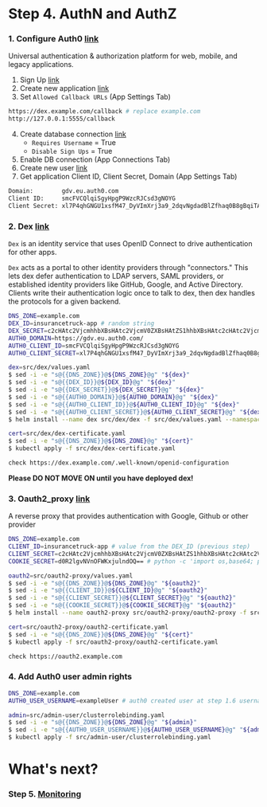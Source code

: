 # Step 4. AuthN and AuthZ

### 1. Configure Auth0 [link](https://auth0.com)
Universal authentication & authorization platform for web, mobile, and legacy applications.

1. Sign Up [link](https://auth0.com/signup?&signUpData=%7B%22category%22%3A%22button%22%7D)
2. Create new application [link](https://manage.auth0.com/#/applications)
3. Set `Allowed Callback URLs` (App Settings Tab)

```sh
https://dex.example.com/callback # replace example.com
http://127.0.0.1:5555/callback
```
4. Create database connection [link](https://manage.auth0.com/#/connections/database)
    * `Requires Username` = True
    * `Disable Sign Ups` = True
5. Enable DB connection (App Connections Tab)
6. Create new user [link](https://manage.auth0.com/#/users)
7. Get application Client ID, Client Secret, Domain (App Settings Tab)

```sh
Domain:        gdv.eu.auth0.com
Client ID:     smcFVCQlqiSgyHpgP9WzcRJCsd3gNOYG
Client Secret: xl7P4qhGNGU1xsfM47_DyVImXrj3a9_2dqvNgdadBlZfhaq0B8gBqiTAAMA68qiu
```

### 2. Dex [link](https://github.com/coreos/dex)
`Dex` is an identity service that uses OpenID Connect to drive authentication for other apps.

`Dex` acts as a portal to other identity providers through "connectors." This lets dex defer authentication to LDAP servers, SAML providers, or established identity providers like GitHub, Google, and Active Directory. Clients write their authentication logic once to talk to dex, then dex handles the protocols for a given backend.

```sh
DNS_ZONE=example.com
DEX_ID=insurancetruck-app # random string
DEX_SECRET=c2cHAtc2VjcmhhbXBsHAtc2VjcmV0ZXBsHAtZS1hhbXBsHAtc2cHAtc2VjcmV0 # random string
AUTH0_DOMAIN=https://gdv.eu.auth0.com/
AUTH0_CLIENT_ID=smcFVCQlqiSgyHpgP9WzcRJCsd3gNOYG
AUTH0_CLIENT_SECRET=xl7P4qhGNGU1xsfM47_DyVImXrj3a9_2dqvNgdadBlZfhaq0B8gBqiTAAMA68qiu

dex=src/dex/values.yaml
$ sed -i -e "s@{{DNS_ZONE}}@${DNS_ZONE}@g" "${dex}"
$ sed -i -e "s@{{DEX_ID}}@${DEX_ID}@g" "${dex}"
$ sed -i -e "s@{{DEX_SECRET}}@${DEX_SECRET}@g" "${dex}"
$ sed -i -e "s@{{AUTH0_DOMAIN}}@${AUTH0_DOMAIN}@g" "${dex}"
$ sed -i -e "s@{{AUTH0_CLIENT_ID}}@${AUTH0_CLIENT_ID}@g" "${dex}"
$ sed -i -e "s@{{AUTH0_CLIENT_SECRET}}@${AUTH0_CLIENT_SECRET}@g" "${dex}"
$ helm install --name dex src/dex/dex -f src/dex/values.yaml --namespace it-dev

cert=src/dex/dex-certificate.yaml
$ sed -i -e "s@{{DNS_ZONE}}@${DNS_ZONE}@g" "${cert}"
$ kubectl apply -f src/dex/dex-certificate.yaml

check https://dex.example.com/.well-known/openid-configuration
```

**Please DO NOT MOVE ON until you have deployed dex!**

### 3. Oauth2_proxy [link](https://github.com/bitly/oauth2_proxy)
A reverse proxy that provides authentication with Google, Github or other provider

```sh
DNS_ZONE=example.com
CLIENT_ID=insurancetruck-app # value from the DEX_ID (previous step)
CLIENT_SECRET=c2cHAtc2VjcmhhbXBsHAtc2VjcmV0ZXBsHAtZS1hhbXBsHAtc2cHAtc2VjcmV0 # value from the DEX_SECRET (previous step)
COOKIE_SECRET=d0R2lgvNVnOFWKxjulndOQ== # python -c 'import os,base64; print base64.b64encode(os.urandom(16))'

oauth2=src/oauth2-proxy/values.yaml
$ sed -i -e "s@{{DNS_ZONE}}@${DNS_ZONE}@g" "${oauth2}"
$ sed -i -e "s@{{CLIENT_ID}}@${CLIENT_ID}@g" "${oauth2}"
$ sed -i -e "s@{{CLIENT_SECRET}}@${CLIENT_SECRET}@g" "${oauth2}"
$ sed -i -e "s@{{COOKIE_SECRET}}@${COOKIE_SECRET}@g" "${oauth2}"
$ helm install --name oauth2-proxy src/oauth2-proxy/oauth2-proxy -f src/oauth2-proxy/values.yaml --namespace it-dev

cert=src/oauth2-proxy/oauth2-certificate.yaml
$ sed -i -e "s@{{DNS_ZONE}}@${DNS_ZONE}@g" "${cert}"
$ kubectl apply -f src/oauth2-proxy/oauth2-certificate.yaml

check https://oauth2.example.com
```

### 4. Add Auth0 user admin rights
```sh
DNS_ZONE=example.com
AUTH0_USER_USERNAME=exampleUser # auth0 created user at step 1.6 username

admin=src/admin-user/clusterrolebinding.yaml
$ sed -i -e "s@{{DNS_ZONE}}@${DNS_ZONE}@g" "${admin}"
$ sed -i -e "s@{{AUTH0_USER_USERNAME}}@${AUTH0_USER_USERNAME}@g" "${admin}"
$ kubectl apply -f src/admin-user/clusterrolebinding.yaml
```

# What's next?

### Step 5. [Monitoring](http://54.152.51.78:10080/ironjab/it-k8s/src/master/docs/step5.md)